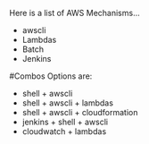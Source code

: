
Here is a list of AWS Mechanisms...

- awscli
- Lambdas
- Batch
- Jenkins



#Combos
Options are:
- shell + awscli
- shell + awscli + lambdas
- shell + awscli + cloudformation
- jenkins + shell + awscli
- cloudwatch + lambdas





